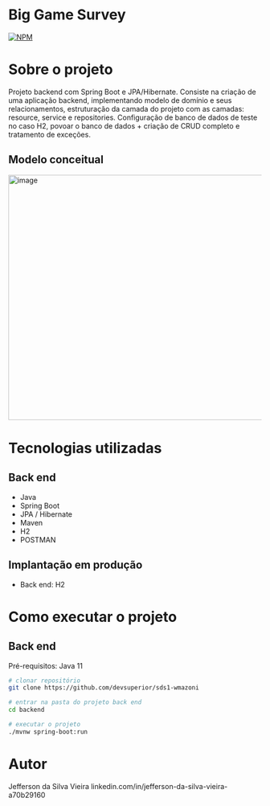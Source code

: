 # Big Game Survey 
[![NPM](https://img.shields.io/npm/l/react)](https://github.com/Jeffer26/workshop-springboot3-jpa/blob/main/LICENSE) 

# Sobre o projeto

Projeto backend com Spring Boot e JPA/Hibernate.
Consiste na criação de uma aplicação backend, implementando modelo de domínio e seus relacionamentos, estruturação da camada do projeto com as camadas: resource, service e repositories.
Configuração de banco de dados de teste no caso H2, povoar o banco de dados + criação de CRUD completo e tratamento de exceções.

## Modelo conceitual
<img width="1138" height="488" alt="image" src="https://github.com/user-attachments/assets/db9a6be1-fcb0-4edd-8349-d92c556fc318" />

# Tecnologias utilizadas
## Back end
- Java
- Spring Boot
- JPA / Hibernate
- Maven
- H2
- POSTMAN
## Implantação em produção
- Back end: H2
# Como executar o projeto

## Back end
Pré-requisitos: Java 11

```bash
# clonar repositório
git clone https://github.com/devsuperior/sds1-wmazoni

# entrar na pasta do projeto back end
cd backend

# executar o projeto
./mvnw spring-boot:run
```
# Autor

Jefferson da Silva Vieira
linkedin.com/in/jefferson-da-silva-vieira-a70b29160
